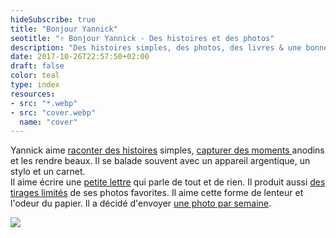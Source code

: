 ```yaml
---
hideSubscribe: true
title: "Bonjour Yannick"
seotitle: "✌️ Bonjour Yannick - Des histoires et des photos"
description: "Des histoires simples, des photos, des livres & une bonne tasse de café."
date: 2017-10-26T22:57:50+02:00
draft: false
color: teal
type: index
resources:
- src: "*.webp"
- src: "cover.webp"
  name: "cover"
---
```


Yannick aime [raconter des histoires](/posts) simples, [capturer des moments ](/daily) anodins et les rendre beaux. Il se balade souvent avec un appareil argentique, un stylo et un carnet.  
Il aime écrire une [petite lettre](/bonjour) qui parle de tout et de rien.
Il produit aussi [des tirages limités](/shop) de ses photos favorites. Il aime cette forme de lenteur et l'odeur du papier. Il a décidé d'envoyer [une photo par semaine](/details).

![](22x50-0925-06)

